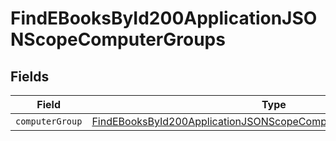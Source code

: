 # FindEBooksById200ApplicationJSONScopeComputerGroups


## Fields

| Field                                                                                                                                                           | Type                                                                                                                                                            | Required                                                                                                                                                        | Description                                                                                                                                                     |
| --------------------------------------------------------------------------------------------------------------------------------------------------------------- | --------------------------------------------------------------------------------------------------------------------------------------------------------------- | --------------------------------------------------------------------------------------------------------------------------------------------------------------- | --------------------------------------------------------------------------------------------------------------------------------------------------------------- |
| `computerGroup`                                                                                                                                                 | [FindEBooksById200ApplicationJSONScopeComputerGroupsComputerGroup](../../models/operations/findebooksbyid200applicationjsonscopecomputergroupscomputergroup.md) | :heavy_minus_sign:                                                                                                                                              | N/A                                                                                                                                                             |